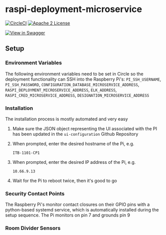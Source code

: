 # raspi-deployment-microservice
[![CircleCI](https://img.shields.io/circleci/project/byuoitav/raspi-deployment-microservice.svg)](https://circleci.com/gh/byuoitav/raspi-deployment-microservice) [![Apache 2 License](https://img.shields.io/hexpm/l/plug.svg)](https://raw.githubusercontent.com/byuoitav/raspi-deployment-microservice/master/LICENSE)

[![View in Swagger](http://jessemillar.github.io/view-in-swagger-button/button.svg)](http://byuoitav.github.io/swagger-ui/?url=https://raw.githubusercontent.com/byuoitav/raspi-deployment-microservice/master/swagger.json)

## Setup
### Environment Variables
The following environment variables need to be set in Circle so the deployment functionality can SSH into the Raspberry Pi's: `PI_SSH_USERNAME`, `PI_SSH_PASSWORD`, `CONFIGURATION_DATABASE_MICROSERVICE_ADDRESS`, `RASPI_DEPLOYMENT_MICROSERVICE_ADDRESS`, `ELK_ADDRESS`, `RASPI_CRED_MICROSERVICE_ADDRESS`, `DESIGNATION_MICROSERVICE_ADDRESS`


### Installation
The installation process is mostly automated and very easy
1. Make sure the JSON object representing the UI associated with the PI has been updated in the `ui-configuration` Github Repository
1. When prompted, enter the desired hostname of the Pi, e.g.
	```
	ITB-1101-CP1
	```
1. When prompted, enter the desired IP address of the Pi, e.g.

	```
	10.66.9.13
	```

1. Wait for the Pi to reboot twice, then it's good to go

### Security Contact Points
The Raspberry Pi's monitor contact closures on their GPIO pins with a python-based systemd service, which is automatically installed during the setup sequence. 
The Pi monitors on pin 7 and grounds pin 9

### Room Divider Sensors


